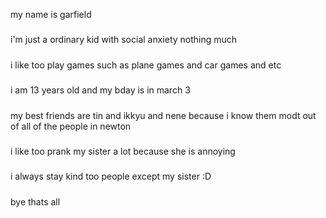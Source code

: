 my name is garfield
#####
i'm just a ordinary kid with social anxiety nothing much
#####
i like too play games such as plane games and car games and etc
#####
i am 13 years old and my bday is in march 3
##### 
my best friends are tin and ikkyu and nene because i know them modt out of all of the people in newton
#####
i like too prank my sister a lot because she is annoying
#####
i always stay kind too people except my sister :D
##### 
bye thats all
